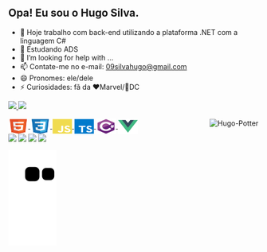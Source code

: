 ## Opa! Eu sou o Hugo Silva.


- 🔭 Hoje trabalho com back-end utilizando a plataforma .NET com a linguagem C#
- 🌱 Estudando ADS
- 🤔 I’m looking for help with ...
- 📫 Contate-me no e-mail: 09silvahugo@gmail.com
- 😄 Pronomes: ele/dele
- ⚡ Curiosidades: fã da ❤️Marvel/💙DC

 <div>
  <a href="https://github.com/Hugo-BSilva">
  <img height="180em" src="https://github-readme-stats.vercel.app/api?username=Hugo-BSilva&show_icons=true&theme=tokyonight&include_all_commits=true&count_private=true"/>
  <img height="180em" src="https://github-readme-stats.vercel.app/api/top-langs/?username=Hugo-BSilva&layout=compact&langs_count=7&theme=tokyonight"/>
</div>
<div style="display: inline_block"><br>
  <img align="center" alt="Hugo-HTML" height="30" width="40" src="https://raw.githubusercontent.com/devicons/devicon/master/icons/html5/html5-original.svg">
  <img align="center" alt="Hugo-CSS" height="30" width="40" src="https://raw.githubusercontent.com/devicons/devicon/master/icons/css3/css3-original.svg">
  <img align="center" alt="Hugo-Js" height="30" width="40" src="https://raw.githubusercontent.com/devicons/devicon/master/icons/javascript/javascript-plain.svg">
  <img align="center" alt="Hugo-Ts" height="30" width="40" src="https://raw.githubusercontent.com/devicons/devicon/master/icons/typescript/typescript-plain.svg">
  <img align="center" alt="Rafa-Csharp" height="30" width="40" src="https://raw.githubusercontent.com/devicons/devicon/master/icons/csharp/csharp-original.svg">
  <img align="center" alt="Hugo-React" height="30" width="40" src="https://raw.githubusercontent.com/devicons/devicon/master/icons/vuejs/vuejs-original.svg">
  <img align="right" height="100" width="100" alt="Hugo-Potter" src="https://i.picasion.com/pic91/1948d5cd1dad30ca78555be95f15000f.gif">
</div>
 
 <div> 
  <a href="https://www.instagram.com/dev.hugob/" target="_blank"><img src="https://img.shields.io/badge/-Instagram-%23E4405F?style=for-the-badge&logo=instagram&logoColor=white" target="_blank"></a>
 	<a href="https://twitter.com/09silvahugo" target="_blank"><img src="https://img.shields.io/badge/Twitter-1DA1F2?style=for-the-badge&logo=twitter&logoColor=white" target="_blank"></a>
  <a href = "mailto:09silvahugo@gmail.com"><img src="https://img.shields.io/badge/-Gmail-%23333?style=for-the-badge&logo=gmail&logoColor=white" target="_blank"></a>
  <a href="https://www.linkedin.com/in/hugo-barbosa-a3b40a157/" target="_blank"><img src="https://img.shields.io/badge/-LinkedIn-%230077B5?style=for-the-badge&logo=linkedin&logoColor=white" target="_blank"></a> 
 
  ![Snake animation](https://github.com/rafaballerini/rafaballerini/blob/output/github-contribution-grid-snake.svg)
 
</div>
